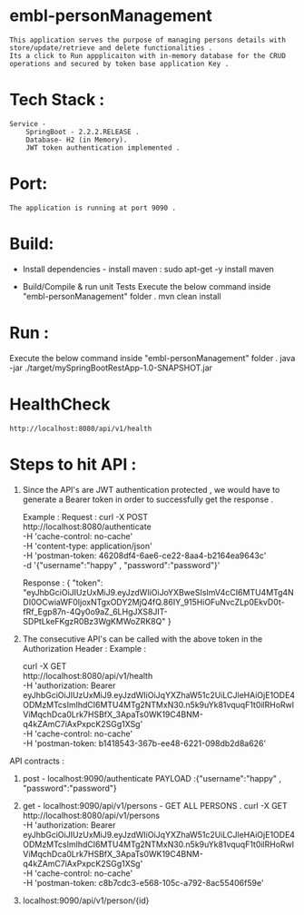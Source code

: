 # embl-personManagement
    This application serves the purpose of managing persons details with store/update/retrieve and delete functionalities .
    Its a click to Run appplicaiton with in-memory database for the CRUD operations and secured by token base application Key .

# Tech Stack :
    Service -
        SpringBoot - 2.2.2.RELEASE .
        Database- H2 (in Memory).
        JWT token authentication implemented .

# Port:
    The application is running at port 9090 .

# Build:
  * Install dependencies -
        install maven  :
        sudo apt-get -y install maven

  * Build/Compile & run unit Tests
        Execute the below command inside "embl-personManagement" folder .
            mvn clean install


# Run :
  Execute the below command inside "embl-personManagement" folder .
    java -jar ./target/mySpringBootRestApp-1.0-SNAPSHOT.jar


# HealthCheck
    http://localhost:8080/api/v1/health


# Steps to hit API :

1. Since the API's are JWT authentication protected , we would have to generate a Bearer token in order to successfully get the response .

    Example :
    Request :
    curl -X POST \
      http://localhost:8080/authenticate \
      -H 'cache-control: no-cache' \
      -H 'content-type: application/json' \
      -H 'postman-token: 46208df4-6ae6-ce22-8aa4-b2164ea9643c' \
      -d '{"username":"happy" , "password":"password"}'

    Response :
        {
        "token": "eyJhbGciOiJIUzUxMiJ9.eyJzdWIiOiJoYXBweSIsImV4cCI6MTU4MTg4NDI0OCwiaWF0IjoxNTgxODY2MjQ4fQ.86IY_915HiOFuNvcZLp0EkvD0t-fRf_Egp87n-4Qy0o9aZ_6LHgJXS8JIT-SDPtLkeFKgzR0Bz3WgKMWoZRK8Q"
        }

2. The consecutive API's can be called with the above token in the Authorization Header :
    Example :

    curl -X GET \
  http://localhost:8080/api/v1/health \
  -H 'authorization: Bearer eyJhbGciOiJIUzUxMiJ9.eyJzdWIiOiJqYXZhaW51c2UiLCJleHAiOjE1ODE4ODMzMTcsImlhdCI6MTU4MTg2NTMxN30.n5k9uYk81vquqF1t0ilRHoRwlViMqchDca0Lrk7HSBfX_3ApaTs0WK19C4BNM-q4kZAmC7iAxPxpcK2SGg1XSg' \
  -H 'cache-control: no-cache' \
  -H 'postman-token: b1418543-367b-ee48-6221-098db2d8a626'

API contracts :

1. post - localhost:9090/authenticate
    PAYLOAD :{"username":"happy" , "password":"password"}

2. get - localhost:9090/api/v1/persons - GET ALL PERSONS .
curl -X GET \
  http://localhost:8080/api/v1/persons \
  -H 'authorization: Bearer eyJhbGciOiJIUzUxMiJ9.eyJzdWIiOiJqYXZhaW51c2UiLCJleHAiOjE1ODE4ODMzMTcsImlhdCI6MTU4MTg2NTMxN30.n5k9uYk81vquqF1t0ilRHoRwlViMqchDca0Lrk7HSBfX_3ApaTs0WK19C4BNM-q4kZAmC7iAxPxpcK2SGg1XSg' \
  -H 'cache-control: no-cache' \
  -H 'postman-token: c8b7cdc3-e568-105c-a792-8ac55406f59e'

3. localhost:9090/api/v1/person/{id}


